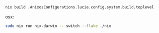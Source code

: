 
```sh
nix build .#nixosConfigurations.lucie.config.system.build.toplevel
```


osx:

```sh
sudo nix run nix-darwin -- switch --flake ./nix
```


